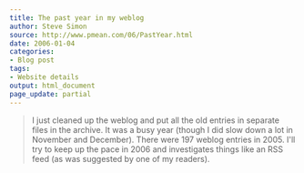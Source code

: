 ```yaml
---
title: The past year in my weblog
author: Steve Simon
source: http://www.pmean.com/06/PastYear.html
date: 2006-01-04
categories:
- Blog post
tags:
- Website details
output: html_document
page_update: partial
---
```


> I just cleaned up the weblog and put all the old entries in separate
> files in the archive. It was a busy year (though I did slow down a lot
> in November and December). There were 197 weblog entries in 2005.
> I'll try to keep up the pace in 2006 and investigates things like an
> RSS feed (as was suggested by one of my readers).
